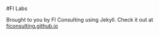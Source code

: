 #FI Labs

Brought to you by FI Consulting using Jekyll.  Check it out at [ficonsulting.github.io](http://ficonsulting.github.io)
